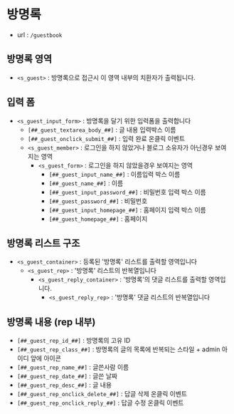 # 방명록

- url : `/guestbook`

## 방명록 영역
- `<s_guest>` : 방명록으로 접근시 이 영역 내부의 치환자가 출력됩니다.

## 입력 폼
- `<s_guest_input_form>` : 방명록을 달기 위한 입력폼을 출력합니다
	- `[##_guest_textarea_body_##]` : 글 내용 입력박스 이름
	- `[##_guest_onclick_submit_##]` : 입력 완료 온클릭 이벤트
	- `<s_guest_member>` : 로그인을 하지 않았거나 블로그 소유자가 아닌경우 보여지는 영역
		- `<s_guest_form>` : 로그인을 하지 않았을경우 보여지는 영역
			- `[##_guest_input_name_##]` : 이름입력 박스 이름
			- `[##_guest_name_##]` : 이름
			- `[##_guest_input_password_##]` : 비밀번호 입력 박스 이름
			- `[##_guest_password_##]` : 비밀번호
			- `[##_guest_input_homepage_##]` : 홈페이지 입력 박스 이름
			- `[##_guest_homepage_##]` : 홈페이지

## 방명록 리스트 구조
- `<s_guest_container>` : 등록된 '방명록' 리스트를 출력할 영역입니다
	- `<s_guest_rep>` : '방명록' 리스트의 반복열입니다
		- `<s_guest_reply_container>` : '방명록'의 댓글 리스트를 출력할 영역입니다.
			- `<s_guest_reply_rep>` : '방명록' 댓글 리스트의 반복열입니다

## 방명록 내용 (rep 내부)
- `[##_guest_rep_id_##]` : 방명록의 고유 ID
- `[##_guest_rep_class_##]` : 방명록의 글의 목록에 반복되는 스타일 + admin 아이디 앞에 아이콘
- `[##_guest_rep_name_##]` : 글쓴사람 이름
- `[##_guest_rep_date_##]` : 글쓴 날짜
- `[##_guest_rep_desc_##]` : 글 내용
- `[##_guest_rep_onclick_delete_##]` : 답글 삭제 온클릭 이벤트
- `[##_guest_rep_onclick_reply_##]` : 답글 수정 온클릭 이벤트
